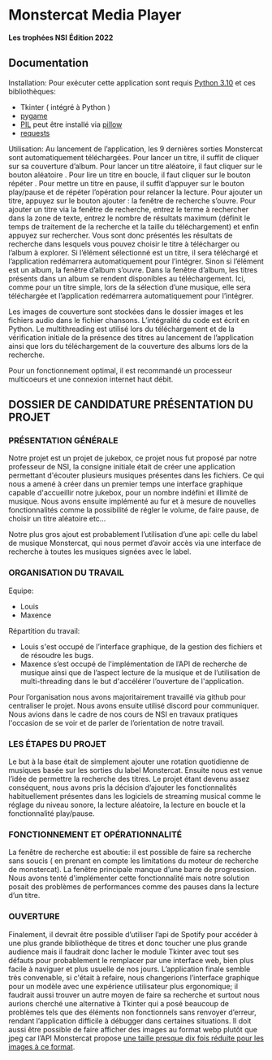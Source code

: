 # Monstercat Media Player

**Les trophées NSI**
**Édition 2022**

## Documentation

Installation:
Pour exécuter cette application sont requis [Python 3.10](https://www.python.org/downloads/) et ces bibliothèques:

- Tkinter ( intégré à Python )
- [pygame]( https://pypi.org/project/pygame/ )
- [PIL]( https://pypi.org/project/PIL/ ) peut être installé via [pillow]( https://pypi.org/project/Pillow/ )
- [requests]( https://pypi.org/project/requests/ )

Utilisation:
Au lancement de l’application, les 9 dernières sorties Monstercat sont automatiquement téléchargées. Pour lancer un titre, il suffit de cliquer sur sa couverture d’album. Pour lancer un titre aléatoire, il faut cliquer sur le bouton aléatoire . Pour lire un titre en boucle, il faut cliquer sur le bouton répéter . Pour mettre un titre en pause, il suffit d’appuyer sur le bouton play/pause et de répéter l’opération pour relancer la lecture.
Pour ajouter un titre, appuyez sur le bouton ajouter : la fenêtre de recherche s’ouvre. Pour ajouter un titre via la fenêtre de recherche, entrez le terme à rechercher dans la zone de texte, entrez le nombre de résultats maximum (définit le temps de traitement de la recherche et la taille du téléchargement) et enfin appuyez sur rechercher. Vous sont donc présentés les résultats de recherche dans lesquels vous pouvez choisir le titre à télécharger ou l’album à explorer. Si l’élément sélectionné est un titre, il sera téléchargé et l’application redémarrera automatiquement pour l’intégrer. Sinon si l’élément est un album, la fenêtre d’album s’ouvre. Dans la fenêtre d’album, les titres présents dans un album se rendent disponibles au téléchargement. Ici, comme pour un titre simple, lors de la sélection d’une musique, elle sera téléchargée et l’application redémarrera automatiquement pour l’intégrer.

Les images de couverture sont stockées dans le dossier images et les fichiers audio dans le fichier chansons. L’intégralité du code est écrit en Python. Le multithreading est utilisé lors du téléchargement et de la vérification initiale de la présence des titres au lancement de l’application ainsi que lors du téléchargement de la couverture des albums lors de la recherche.

Pour un fonctionnement optimal, il est recommandé un processeur multicoeurs et une connexion internet haut débit.

## DOSSIER DE CANDIDATURE PRÉSENTATION DU PROJET

### PRÉSENTATION GÉNÉRALE

Notre projet est un projet de jukebox, ce projet nous fut proposé par notre professeur de NSI, la consigne initiale était de créer une application permettant d'écouter plusieurs musiques présentes dans les fichiers. Ce qui nous a amené à créer dans un premier temps une interface graphique capable d'accueillir notre jukebox, pour un nombre indéfini et illimité de musique. Nous avons ensuite implémenté au fur et à mesure de nouvelles fonctionnalités comme la possibilité de régler le volume, de faire pause, de choisir un titre aléatoire etc…

Notre plus gros ajout est probablement l’utilisation d’une api: celle du label de musique Monstercat, qui nous permet d’avoir accès via une interface de recherche à toutes les musiques signées avec le label.

### ORGANISATION DU TRAVAIL

Equipe:

- Louis
- Maxence

Répartition du travail:

- Louis s'est occupé de l’interface graphique, de la gestion des fichiers et de résoudre les bugs.
- Maxence s’est occupé de l'implémentation de l’API de recherche de musique ainsi que de l’aspect lecture de la musique et de l’utilisation de multi-threading dans le but d'accélérer l’ouverture de l'application.

Pour l’organisation nous avons majoritairement travaillé via github pour centraliser le projet. Nous avons ensuite utilisé discord pour communiquer. Nous avions dans le cadre de nos cours de NSI en travaux pratiques l'occasion de se voir et de parler de l’orientation de notre travail.

### LES ÉTAPES DU PROJET

Le but à la base était de simplement ajouter une rotation quotidienne de musiques basée sur les sorties du label Monstercat. Ensuite nous est venue l’idée de permettre la recherche des titres. Le projet étant devenu assez conséquent, nous avons pris la décision d’ajouter les fonctionnalités habituellement présentes dans les logiciels de streaming musical comme le réglage du niveau sonore, la lecture aléatoire, la lecture en boucle et la fonctionnalité play/pause.

### FONCTIONNEMENT ET OPÉRATIONNALITÉ

La fenêtre de recherche est aboutie: il est possible de faire sa recherche sans soucis ( en prenant en compte les limitations du moteur de recherche de monstercat). La fenêtre principale manque d’une barre de progression. Nous avons tenté d'implémenter cette fonctionnalité mais notre solution posait des problèmes de performances comme des pauses dans la lecture d’un titre.

### OUVERTURE

Finalement, il devrait être possible d’utiliser l’api de Spotify pour accéder à une plus grande bibliothèque de titres et donc toucher une plus grande audience mais il faudrait donc lacher le module Tkinter avec tout ses défauts pour probablement le remplacer par une interface web, bien plus facile à naviguer et plus usuelle de nos jours.
L’application finale semble très convenable, si c'était à refaire, nous changerions l’interface graphique pour un modèle avec une expérience utilisateur plus ergonomique; il faudrait aussi trouver un autre moyen de faire sa recherche et surtout nous aurions cherché une alternative à Tkinter qui a posé beaucoup de problèmes tels que des éléments non fonctionnels sans renvoyer d’erreur, rendant l’application difficile à débugger dans certaines situations. Il doit aussi être possible de faire afficher des images au format webp plutôt que jpeg car l’API Monstercat propose [une taille presque dix fois réduite pour les images à ce format](https://bit.ly/connect-v2-docs-CDX).
